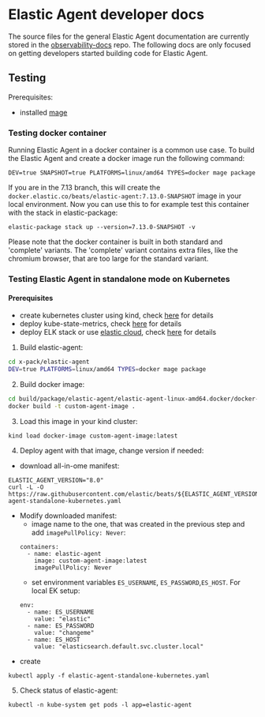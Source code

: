 # Elastic Agent developer docs

The source files for the general Elastic Agent documentation are currently stored
in the [observability-docs](https://github.com/elastic/observability-docs) repo. The following docs are only focused on getting developers started building code for Elastic Agent.

## Testing 

Prerequisites:
- installed [mage](https://github.com/magefile/mage)

### Testing docker container

Running Elastic Agent in a docker container is a common use case. To build the Elastic Agent and create a docker image run the following command:

```
DEV=true SNAPSHOT=true PLATFORMS=linux/amd64 TYPES=docker mage package
```

If you are in the 7.13 branch, this will create the `docker.elastic.co/beats/elastic-agent:7.13.0-SNAPSHOT` image in your local environment. Now you can use this to for example test this container with the stack in elastic-package:

```
elastic-package stack up --version=7.13.0-SNAPSHOT -v
```

Please note that the docker container is built in both standard and 'complete' variants.
The 'complete' variant contains extra files, like the chromium browser, that are too large
for the standard variant.

### Testing Elastic Agent in standalone mode on Kubernetes

#### Prerequisites
- create kubernetes cluster using kind, check [here](https://github.com/elastic/beats/blob/master/metricbeat/module/kubernetes/_meta/test/docs/README.md) for details
- deploy kube-state-metrics, check [here](https://github.com/elastic/beats/blob/master/metricbeat/module/kubernetes/_meta/test/docs/README.md) for details
- deploy ELK stack or use [elastic cloud](https://cloud.elastic.co), check [here](https://github.com/elastic/beats/blob/master/metricbeat/module/kubernetes/_meta/test/docs/README.md) for details


1. Build elastic-agent:
```bash
cd x-pack/elastic-agent
DEV=true PLATFORMS=linux/amd64 TYPES=docker mage package
```
2. Build docker image:
```bash
cd build/package/elastic-agent/elastic-agent-linux-amd64.docker/docker-build
docker build -t custom-agent-image .
```
3. Load this image in your kind cluster:
```
kind load docker-image custom-agent-image:latest
```
4. Deploy agent with that image, change version if needed:
- download all-in-ome manifest:
```
ELASTIC_AGENT_VERSION="8.0"
curl -L -O https://raw.githubusercontent.com/elastic/beats/${ELASTIC_AGENT_VERSION}/deploy/kubernetes/elastic-agent-standalone-kubernetes.yaml
```
- Modify downloaded manifest:
    - image name to the one, that was created in the previous step and add `imagePullPolicy: Never`:
    ```
    containers:
      - name: elastic-agent
        image: custom-agent-image:latest
        imagePullPolicy: Never
    ``` 
    - set environment variables `ES_USERNAME`, `ES_PASSWORD`,`ES_HOST`.
    For local EK setup:
    ```
    env:
      - name: ES_USERNAME
        value: "elastic"
      - name: ES_PASSWORD
        value: "changeme"
      - name: ES_HOST
        value: "elasticsearch.default.svc.cluster.local"
    ```
- create
```
kubectl apply -f elastic-agent-standalone-kubernetes.yaml
```
5. Check status of elastic-agent:
```
kubectl -n kube-system get pods -l app=elastic-agent
```
